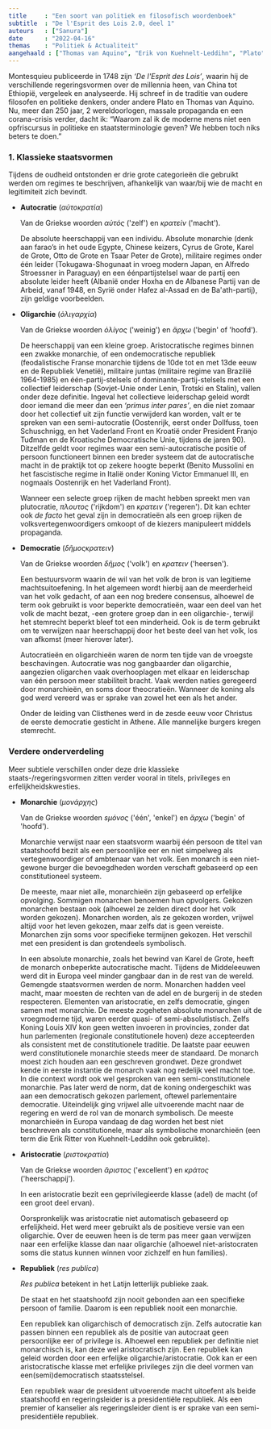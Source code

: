 ```yaml
---
title     : "Een soort van politiek en filosofisch woordenboek"
subtitle  : "De l'Esprit des Lois 2.0, deel 1"
auteurs   : ["Sanura"]
date      : "2022-04-16"
themas    : "Politiek & Actualiteit"
aangehaald : ["Thomas van Aquino", "Erik von Kuehnelt-Leddihn", "Plato"]
---
```



Montesquieu publiceerde in 1748 zijn _‘De l'Esprit des Lois’_, waarin hij de verschillende regeringsvormen over de millennia heen, van China tot Ethiopië, vergeleek en analyseerde. Hij schreef in de traditie van oudere filosofen en politieke denkers, onder andere Plato en Thomas van Aquino. Nu, meer dan 250 jaar, 2 wereldoorlogen, massale propaganda en een corana-crisis verder, dacht ik: “Waarom zal ik de moderne mens niet een opfriscursus in politieke en staatsterminologie geven? We hebben toch niks beters te doen.”


### 1. Klassieke staatsvormen

Tijdens de oudheid ontstonden er drie grote categorieën die gebruikt werden om regimes te beschrijven, afhankelijk van waar/bij wie de macht en legitimiteit zich bevindt.

- **Autocratie** (_αὐτοκρατία_)

	Van de Griekse woorden _αὐτός_ ('zelf') en _κρατείν_ ('macht').

	De absolute heerschappij van een individu. Absolute monarchie (denk aan farao’s in het oude Egypte, Chinese keizers, Cyrus de Grote, Karel de Grote, Otto de Grote en Tsaar Peter de Grote), militaire regimes onder één leider (Tokugawa-Shogunaat in vroeg modern Japan, en Alfredo Stroessner in Paraguay) en een éénpartijstelsel waar de partij een absolute leider heeft (Albanië onder Hoxha en de Albanese Partij van de Arbeid, vanaf 1948, en Syrië onder Hafez al-Assad en de Ba'ath-partij), zijn geldige voorbeelden.

- **Oligarchie** (_ὀλιγαρχία_)

	Van de Griekse woorden _ὀλίγος_ ('weinig') en _ἄρχω_ ('begin' of 'hoofd').

	De heerschappij van een kleine groep. Aristocratische regimes binnen een zwakke monarchie, of een ondemocratische republiek (feodalistische Franse monarchie tijdens de 10de tot en met 13de eeuw en de Republiek Venetië), militaire juntas (militaire regime van Brazilië 1964-1985) en één-partij-stelsels of dominante-partij-stelsels met een collectief leiderschap (Sovjet-Unie onder Lenin, Trotski en Stalin), vallen onder deze definitie. Ingeval het collectieve leiderschap geleid wordt door iemand die meer dan een _‘primus inter pares’_, en die niet zomaar door het collectief uit zijn functie verwijderd kan worden, valt er te spreken van een semi-autocratie (Oostenrijk, eerst onder Dollfuss, toen Schuschnigg, en het Vaderland Front en Kroatië onder President Franjo Tuđman en de Kroatische Democratische Unie, tijdens de jaren 90). Ditzelfde geldt voor regimes waar een semi-autocratische positie of persoon functioneert binnen een breder systeem dat de autocratische macht in de praktijk tot op zekere hoogte beperkt (Benito Mussolini en het fascistische regime in Italië onder Koning Victor Emmanuel III, en nogmaals Oostenrijk en het Vaderland Front).

	Wanneer een selecte groep rijken de macht hebben spreekt men van plutocratie, _πλουτος_ ('rijkdom') en _κρατειν_ ('regeren'). Dit kan echter ook _de facto_ het geval zijn in democratieën als een groep rijken de volksvertegenwoordigers omkoopt of de kiezers manipuleert middels propaganda. 

- **Democratie** (_δῆμοςκρατειν_)

	Van de Griekse woorden _δῆμος_ ('volk') en _κρατειν_ ('heersen').

	Een bestuursvorm waarin de wil van het volk de bron is van legitieme machtsuitoefening. In het algemeen wordt hierbij aan de meerderheid van het volk gedacht, of aan een nog bredere consensus, alhoewel de term ook gebruikt is voor beperkte democratieën, waar een deel van het volk de macht bezat, -een grotere groep dan in een oligarchie-, terwijl het stemrecht beperkt bleef tot een minderheid. Ook is de term gebruikt om te verwijzen naar heerschappij door het beste deel van het volk, los van afkomst (meer hierover later).

	Autocratieën en oligarchieën waren de norm ten tijde van de vroegste beschavingen. Autocratie was nog gangbaarder dan oligarchie, aangezien oligarchen vaak overhooplagen met elkaar en leiderschap van één persoon meer stabiliteit bracht. Vaak werden naties geregeerd door monarchieën, en soms door theocratieën. Wanneer de koning als god werd vereerd was er sprake van zowel het een als het ander. 

	Onder de leiding van Clisthenes werd in de zesde eeuw voor Christus de eerste democratie gesticht in Athene. Alle mannelijke burgers kregen stemrecht.


### Verdere onderverdeling

Meer subtiele verschillen onder deze drie klassieke staats-/regeringsvormen zitten verder vooral in titels, privileges en erfelijkheidskwesties.

- **Monarchie** (_μονάρχης_)

	Van de Griekse woorden _sμόνος_ ('één', 'enkel') en _ἄρχω_ ('begin' of 'hoofd').

	Monarchie verwijst naar een staatsvorm waarbij één persoon de titel van staatshoofd bezit als een persoonlijke eer en niet simpelweg als vertegenwoordiger of ambtenaar van het volk. Een monarch is een niet-gewone burger die bevoegdheden worden verschaft gebaseerd op een constitutioneel systeem.

	De meeste, maar niet alle, monarchieën zijn gebaseerd op erfelijke opvolging. Sommigen monarchen benoemen hun opvolgers. Gekozen monarchen bestaan ook (alhoewel ze zelden direct door het volk worden gekozen). Monarchen worden, als ze gekozen worden, vrijwel altijd voor het leven gekozen, maar zelfs dat is geen vereiste. Monarchen zijn soms voor specifieke termijnen gekozen. Het verschil met een president is dan grotendeels symbolisch.

	In een absolute monarchie, zoals het bewind van Karel de Grote, heeft de monarch onbeperkte autocratische macht. Tijdens de Middeleeuwen werd dit in Europa veel minder gangbaar dan in de rest van de wereld. Gemengde staatsvormen werden de norm. Monarchen hadden veel macht, maar moesten de rechten van de adel en de burgerij in de steden respecteren. Elementen van aristocratie, en zelfs democratie, gingen samen met monarchie. De meeste zogeheten absolute monarchen uit de vroegmoderne tijd, waren eerder quasi- of semi-absolutistisch. Zelfs Koning Louis XIV kon geen wetten invoeren in provincies, zonder dat hun parlementen (regionale constitutionele hoven) deze accepteerden als consistent met de constitutionele traditie. De laatste paar eeuwen werd constitutionele monarchie steeds meer de standaard. De monarch moest zich houden aan een geschreven grondwet. Deze grondwet kende in eerste instantie de monarch vaak nog redelijk veel macht toe. In die context wordt ook wel gesproken van een semi-constitutionele monarchie. Pas later werd de norm, dat de koning ondergeschikt was aan een democratisch gekozen parlement, oftewel parlementaire democratie. Uiteindelijk ging vrijwel alle uitvoerende macht naar de regering en werd de rol van de monarch symbolisch. De meeste monarchieën in Europa vandaag de dag worden het best niet beschreven als constitutionele, maar als symbolische monarchieën (een term die Erik Ritter von Kuehnelt-Leddihn ook gebruikte). 

- **Aristocratie** (_ριστοκρατία_)

	Van de Griekse woorden _ἄριστος_ ('excellent') en _κράτος_ ('heerschappij').

	In een aristocratie bezit een geprivilegieerde klasse (adel) de macht (of een groot deel ervan).

	Oorspronkelijk was aristocratie niet automatisch gebaseerd op erfelijkheid. Het werd meer gebruikt als de positieve versie van een oligarchie. Over de eeuwen heen is de term pas meer gaan verwijzen naar een erfelijke klasse dan naar oligarchie (alhoewel niet-aristocraten soms die status kunnen winnen voor zichzelf en hun families).


- **Republiek** (_res publica_)

	_Res publica_ betekent in het Latijn letterlijk publieke zaak.

	De staat en het staatshoofd zijn nooit gebonden aan een specifieke persoon of familie. Daarom is een republiek nooit een monarchie.

	Een republiek kan oligarchisch of democratisch zijn. Zelfs autocratie kan passen binnen een republiek als de positie van autocraat geen persoonlijke eer of privilege is. Alhoewel een republiek per definitie niet monarchisch is, kan deze wel aristocratisch zijn. Een republiek kan geleid worden door een erfelijke oligarchie/aristocratie. Ook kan er een aristocratische klasse met erfelijke privileges zijn die deel vormen van een(semi)democratisch staatsstelsel.

	Een republiek waar de president uitvoerende macht uitoefent als beide staatshoofd en regeringsleider is a presidentiële republiek. Als een premier of kanselier als regeringsleider dient is er sprake van een semi-presidentiële republiek. 
